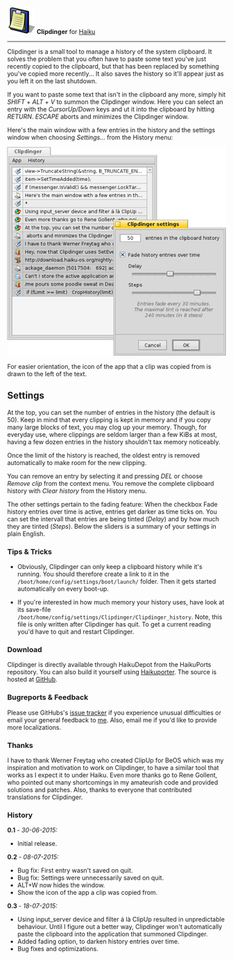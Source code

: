 ![Clipdinger icon](./images/clipdinger_icon_64.png) **Clipdinger** for [Haiku](http://www.haiku-os.org)

* * *

Clipdinger is a small tool to manage a history of the system clipboard. It solves the problem that you often have to paste some text you've just recently copied to the clipboard, but that has been replaced by something you've copied more recently... It also saves the history so it'll appear just as you left it on the last shutdown.

If you want to paste some text that isn't in the clipboard any more, simply hit _SHIFT_ + _ALT_ + _V_ to summon the Clipdinger window. Here you can select an entry with the _CursorUp/Down_ keys and ut it into the clipboard by hitting _RETURN_. _ESCAPE_  aborts and minimizes the Clipdinger window.

Here's the main window with a few entries in the history and the settings window when choosing _Settings..._ from the History menu:

![screenshot](./images/clipdinger.png)

For easier orientation, the icon of the app that a clip was copied from is drawn to the left of the text.

## Settings

At the top, you can set the number of entries in the history (the default is 50).
Keep in mind that every clipping is kept in memory and if you copy many large blocks of text, you may clog up your memory. Though, for everyday use, where clippings are seldom larger than a few KiBs at most, having a few dozen entries in the history shouldn't tax memory noticeably.

Once the limit of the history is reached, the oldest entry is removed automatically to make room for the new clipping.

You can remove an entry by selecting it and pressing _DEL_ or choose _Remove clip_ from the context menu. You remove the complete clipboard history with _Clear history_ from the History menu.

The other settings pertain to the fading feature: When the checkbox Fade history entries over time is active, entries get darker as time ticks on. You can set the intervall that entries are being tinted (_Delay_) and by how much they are tinted (_Steps_). Below the sliders is a summary of your settings in plain English.

### Tips & Tricks

*   Obviously, Clipdinger can only keep a clipboard history while it's running. You should therefore create a link to it in the `/boot/home/config/settings/boot/launch/` folder. Then it gets started automatically on every boot-up.

*   If you're interested in how much memory your history uses, have look at its save-file `/boot/home/config/settings/Clipdinger/Clipdinger_history`. Note, this file is only written after Clipdinger has quit. To get a current reading you'd have to quit and restart Clipdinger.

### Download

Clipdinger is directly available through HaikuDepot from the HaikuPorts repository. You can also build it yourself using [Haikuporter](https://github.com/haikuports). The source is hosted at [GitHub](https://github.com/humdingerb/clipdinger).

### Bugreports & Feedback

Please use GitHubs's [issue tracker](https://github.com/humdingerb/clipdinger/issues) if you experience unusual difficulties or email your general feedback to [me](mailto:humdingerb@gmail.com). Also, email me if you'd like to provide more localizations.

### Thanks

I have to thank Werner Freytag who created ClipUp for BeOS which was my inspiration and motivation to work on Clipdinger, to have a similar tool that works as I expect it to under Haiku.
Even more thanks go to Rene Gollent, who pointed out many shortcomings in my amateurish code and provided solutions and patches.
Also, thanks to everyone that contributed translations for Clipdinger.

### History

**0.1** - _30-06-2015:_

*   Initial release.

**0.2** - _08-07-2015:_

*   Bug fix: First entry wasn't saved on quit.
*   Bug fix: Settings were unnecessarily saved on quit.
*   ALT+W now hides the window.
*   Show the icon of the app a clip was copied from.

**0.3** - _18-07-2015:_

*   Using input_server device and filter á là ClipUp resulted in unpredictable behaviour. Until I figure out a better way, Clipdinger won't automatically paste the clipboard into the application that summoned Clipdinger.
*   Added fading option, to darken history entries over time.
*   Bug fixes and optimizations.
